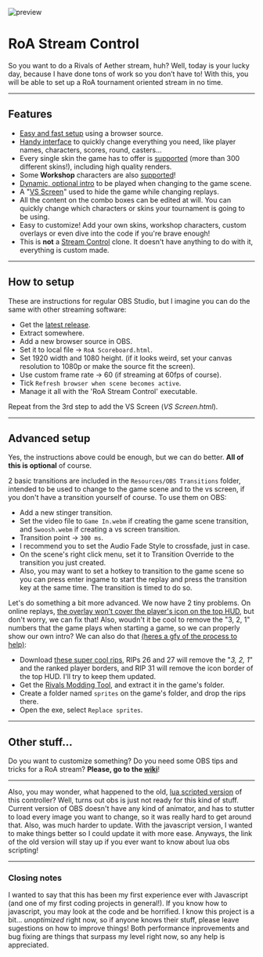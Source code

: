 ![preview](https://cdn.discordapp.com/attachments/574303886869790730/700308095779340298/unknown.png)
# RoA Stream Control

So you want to do a Rivals of Aether stream, huh? Well, today is your lucky day, because I have done tons of work so you don’t have to! With this, you will be able to set up a RoA tournament oriented stream in no time.

---

## Features
- [Easy and fast setup](https://gfycat.com/fragrantfortunatealbacoretuna) using a browser source.
- [Handy interface](https://gfycat.com/slimynimbleequestrian) to quickly change everything you need, like player names, characters, scores, round, casters...
- Every single skin the game has to offer is [supported](https://gfycat.com/sandyinsignificantdodobird) (more than 300 different skins!), including high quality renders.
- Some **Workshop** characters are also [supported](https://gfycat.com/leadingancienthumpbackwhale)!
- [Dynamic, optional intro](https://gfycat.com/revolvingsmarteuropeanpolecat) to be played when changing to the game scene.
- A "[VS Screen](https://gfycat.com/giganticshadowyindianjackal)" used to hide the game while changing replays.
- All the content on the combo boxes can be edited at will. You can quickly change which characters or skins your tournament is going to be using.
- Easy to customize! Add your own skins, workshop characters, custom overlays or even dive into the code if you're brave enough!
- This is **not** a [Stream Control](http://farpnut.net/StreamControl) clone. It doesn't have anything to do with it, everything is custom made.

---

## How to setup
These are instructions for regular OBS Studio, but I imagine you can do the same with other streaming software:
- Get the [latest release](https://github.com/Readek/RoA-Stream-Control/releases).
- Extract somewhere.
- Add a new browser source in OBS.
- Set it to local file -> `RoA Scoreboard.html`.
- Set 1920 width and 1080 height. (if it looks weird, set your canvas resolution to 1080p or make the source fit the screen).
- Use custom frame rate -> 60 (if streaming at 60fps of course).
- Tick `Refresh browser when scene becomes active`.
- Manage it all with the 'RoA Stream Control' executable.

Repeat from the 3rd step to add the VS Screen (*VS Screen.html*).

---

## Advanced setup
Yes, the instructions above could be enough, but we can do better. **All of this is optional** of course.
 
2 basic transitions are included in the `Resources/OBS Transitions` folder, intended to be used to change to the game scene and to the vs screen, if you don't have a transition yourself of course. To use them on OBS:
- Add a new stinger transition.
- Set the video file to `Game In.webm` if creating the game scene transition, and `Swoosh.webm` if creating a vs screen transition.
- Transition point -> `300 ms`.
- I recommend you to set the Audio Fade Style to crossfade, just in case.
- On the scene's right click menu, set it to Transition Override to the transition you just created.
- Also, you may want to set a hotkey to transition to the game scene so you can press enter ingame to start the replay and press the transition key at the same time. The transition is timed to do so.

Let's do something a bit more advanced. We now have 2 tiny problems. On online replays, [the overlay won't cover the player's icon on the top HUD](https://cdn.discordapp.com/attachments/574303886869790730/705102043102052363/game_hud_oh_no.png), but don't worry, we can fix that! Also, woudn't it be cool to remove the "3, 2, 1" numbers that the game plays when starting a game, so we can properly show our own intro? We can also do that [(heres a gfy of the process to help)](https://gfycat.com/determinedthunderousgavial):
- Download [these super cool rips](https://drive.google.com/open?id=1NEDii3B50eHT_goADzn6t3_O8Uvok0Gs), RIPs 26 and 27 will remove the "*3, 2, 1*" and the ranked player borders, and RIP 31 will remove the icon border of the top HUD. I'll try to keep them updated.
- Get the [Rivals Modding Tool](https://github.com/jam1garner/rivals-modding-tool/), and extract it in the game's folder.
- Create a folder named `sprites` on the game's folder, and drop the rips there.
- Open the exe, select `Replace sprites`.

---

## Other stuff...
Do you want to customize something? Do you need some OBS tips and tricks for a RoA stream? **Please, go to the [wiki](https://github.com/Readek/RoA-Stream-Control/wiki)**!

---

Also, you may wonder, what happened to the old, [lua scripted version](https://drive.google.com/open?id=15o52oz89siOJ5f_toD7zZDjp22dn2t73) of this controller? Well, turns out obs is just not ready for this kind of stuff. Current version of OBS doesn't have any kind of animator, and has to stutter to load every image you want to change, so it was really hard to get around that. Also, was much harder to update. With the javascript version, I wanted to make things better so I could update it with more ease. Anyways, the link of the old version will stay up if you ever want to know about lua obs scripting!

---

### Closing notes
I wanted to say that this has been my first experience ever with Javascript (and one of my first coding projects in general!). If you know how to javascript, you may look at the code and be horrified. I know this project is a bit... *unoptimized* right now, so if anyone knows their stuff, please leave sugestions on how to improve things! Both performance inprovements and bug fixing are things that surpass my level right now, so any help is appreciated.

